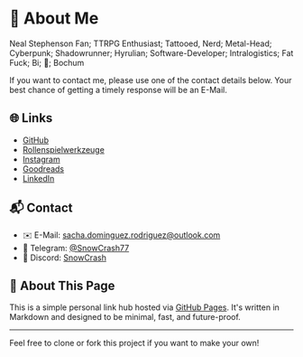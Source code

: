 
# 👋 About Me

Neal Stephenson Fan; TTRPG Enthusiast; Tattooed, Nerd; Metal-Head; Cyberpunk; Shadowrunner; Hyrulian; Software-Developer; Intralogistics; Fat Fuck; Bi; 🍍; Bochum

If you want to contact me, please use one of the contact details below. Your best chance of getting a timely response will be an E-Mail.

## 🌐 Links

- [GitHub](https://github.com/spehle)
- [Rollenspielwerkzeuge](https://www.rollenspielwerkzeuge.de)
- [Instagram](https://www.instagram.com/snowcrash1977/)
- [Goodreads](goodreads.com/snowcrash77)
- [LinkedIn](https://www.linkedin.com/in/sacha-dominguez-rodriguez-85538b132)

## 📬 Contact

- ✉️ E-Mail: [sacha.dominguez.rodriguez@outlook.com](mailto:sacha.dominguez.rodriguez@outlook.com)
- 📱 Telegram: [@SnowCrash77](https://t.me/SnowCrash77)
- 👾 Discord: [SnowCrash](https://discordapp.com/users/SnowCrash2501)

## 📖 About This Page

This is a simple personal link hub hosted via [GitHub Pages](https://pages.github.com/). It's written in Markdown and designed to be minimal, fast, and future-proof.

---

Feel free to clone or fork this project if you want to make your own!
